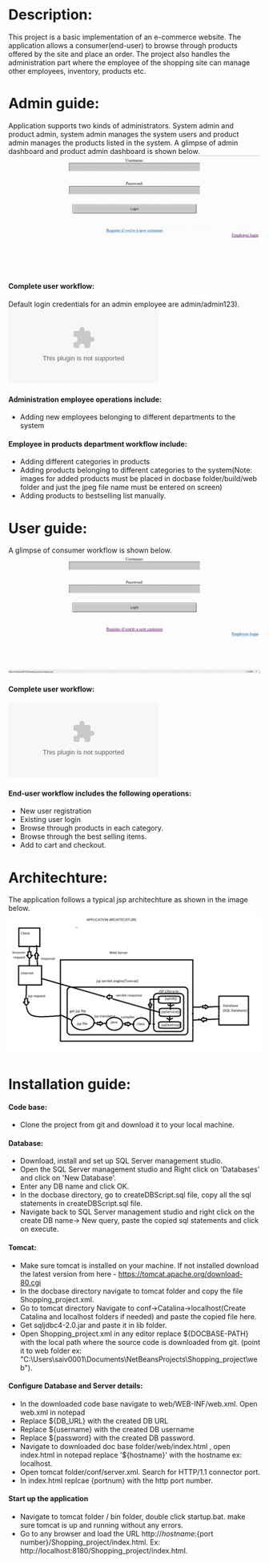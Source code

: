 # Description: #
This project is a basic implementation of an e-commerce website.
The application allows a consumer(end-user) to browse through products offered by the site and place an order.
The project also handles the administration part where the employee of the shopping site can manage other employees, inventory, products etc. 

# Admin guide: #
Application supports two kinds of administrators. 
System admin and product admin, system admin manages the system users 
and product admin manages the products listed in the system. 
A glimpse of admin dashboard and product admin dashboard is shown below.
![](images/adminwf_gif.gif)
#### Complete user workflow: ####	 
Default login credentials for an admin employee are admin/admin123).\
![Watch entire admin workflow here](images/adminworkflow.swf)

#### Administration employee operations include: #### 
* Adding new employees belonging to different departments to the system
#### Employee in products department workflow include: ####
* Adding different categories in products
* Adding products belonging to different categories to the system(Note: images for added products must be placed in docbase folder/build/web folder and just the jpeg file name must be entered on screen)
* Adding products to bestselling list manually.

	
# User guide: #
A glimpse of consumer workflow is shown below.
![](images/userwfgif.gif)
	
#### Complete user workflow: ####	 
![Watch entire consumer workflow here.](images/userworkflow.swf)

#### End-user workflow includes the following operations: ####
* New user registration 
* Existing user login 
* Browse through products in each category.
* Browse through the best selling items.
* Add to cart and checkout.
	
# Architechture: #
The application follows a typical jsp architechture as shown in the image below.
![](images/ProjectStructure.png)
	
# Installation guide: #
####  Code base: ####
* Clone the project from git and download it to your local machine.
####  Database: ####
* Download, install and set up SQL Server management studio.
* Open the SQL Server management studio and Right click on 'Databases' and click on 'New Database'.
* Enter any DB name and click OK.
* In the docbase directory, go to createDBScript.sql file, copy all the sql statements in createDBScript.sql file.
* Navigate back to SQL Server management studio and right click on the create DB name-> New query, paste the copied sql statements
	 and click on execute.
####  Tomcat: ####
* Make sure tomcat is installed on your machine. If not installed download the latest version from here - https://tomcat.apache.org/download-80.cgi
* In the docbase directory navigate to tomcat folder and copy the file Shopping_project.xml.
* Go to tomcat directory Navigate to conf->Catalina->localhost(Create Catalina and localhost folders if needed) and paste the copied file here.
* Get sqljdbc4-2.0.jar and paste it in lib folder.
* Open Shopping_project.xml in any editor replace ${DOCBASE-PATH} with the local path where the source code is downloaded from git. (point it to web folder ex: "C:\Users\saiv0001\Documents\NetBeansProjects\Shopping_project\web").
####  Configure Database and Server details: ####
* In the downloaded code base navigate to web/WEB-INF/web.xml. Open web.xml in notepad
* Replace ${DB_URL} with the created DB URL 
* Replace ${username} with the created DB username  
* Replace ${password} with the created DB password.
* Navigate to downloaded doc base folder/web/index.html , open index.html in notepad replace '${hostname}' with the hostname ex:     localhost.
* Open tomcat folder/conf/server.xml. Search for HTTP/1.1 connector port. 
* In index.html replcae {portnum} with the http port number.
####  Start up the application ####
* Navigate to tomcat folder / bin folder, double click startup.bat. make sure tomcat is up and running without any errors.
* Go to any browser and load the URL http://${hostname}:${port number}/Shopping_project/index.html. Ex: http://localhost:8180/Shopping_project/index.html.



	
